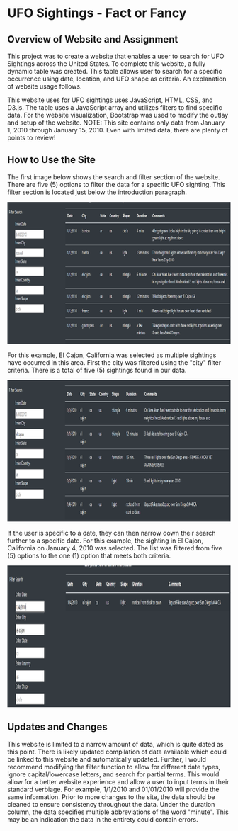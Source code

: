 # UFO Sightings - Fact or Fancy

## Overview of Website and Assignment
This project was to create a website that enables a user to search for UFO Sightings across the United States. To complete this website, a fully dynamic table was created. This table allows user to search for a specific occurrence using date, location, and UFO shape as criteria. An explanation of website usage follows. 

This website uses for UFO sightings uses JavaScript, HTML, CSS, and D3.js. The table uses a JavaScript array and utilizes filters to find specific data. For the website visualization, Bootstrap was used to modify the outlay and setup of the website. NOTE: This site contains only data from January 1, 2010 through January 15, 2010. Even with limited data, there are plenty of points to review! 

## How to Use the Site

The first image below shows the search and filter section of the website. There are five (5) options to filter the data for a specific UFO sighting. This filter section is located just below the introduction paragraph. 

<img src="https://github.com/jratliff1215/UFO_Sightings_Challenge/blob/main/Website%20Images/Unfiltered.PNG" width="1800" height="320">

For this example, El Cajon, California was selected as multiple sightings have occurred in this area. First the city was filtered using the "city" filter criteria. There is a total of five (5) sightings found in our data. 

<img src="https://github.com/jratliff1215/UFO_Sightings_Challenge/blob/main/Website%20Images/El%20Cajon_1.PNG" width="1800" height="320">

If the user is specific to a date, they can then narrow down their search further to a specific date. For this example, the sighting in El Cajon, California on January 4, 2010 was selected. The list was filtered from five (5) options to the one (1) option that meets both criteria. 

<img src="https://github.com/jratliff1215/UFO_Sightings_Challenge/blob/main/Website%20Images/El%20Cajon_2.PNG" width="1800" height="320">


## Updates and Changes
This website is limited to a narrow amount of data, which is quite dated as this point. There is likely updated compilation of data available which could be linked to this website and automatically updated. Further, I would recommend modifying the filter function to allow for different date types, ignore capital/lowercase letters, and search for partial terms. This would allow for a better website experience and allow a user to input terms in their standard verbiage. For example, 1/1/2010 and 01/01/2010 will provide the same information. Prior to more changes to the site, the data should be cleaned to ensure consistency throughout the data. Under the duration column, the data specifies multiple abbreviations of the word "minute". This may be an indication the data in the entirety could contain errors.
